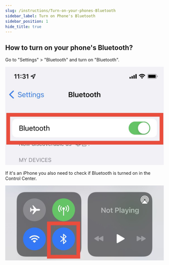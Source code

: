 ```yaml
---
slug: /instructions/Turn-on-your-phones-Bluetooth
sidebar_label: Turn on Phone's Bluetooth
sidebar_position: 1
hide_title: true
---
```


## How to turn on your phone's Bluetooth?
Go to "Settings" > "Bluetooth" and turn on "Bluetooth".

![origin_img_v2_b37d9e5b-cf24-41a3-96c9-d65f905d579g](media/origin_img_v2_b37d9e5b-cf24-41a3-96c9-d65f905d579g.jpg)


If it's an iPhone you also need to check if Bluetooth is turned on in the Control Center.

![origin_img_v2_6accc151-616e-419c-ba48-1c047fcfc15g](media/origin_img_v2_6accc151-616e-419c-ba48-1c047fcfc15g.jpg)

